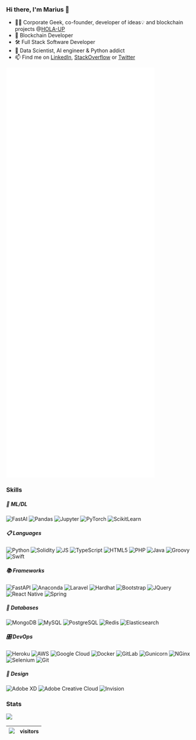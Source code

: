 ### Hi there, I'm Marius 👋

- 👨‍💻 Corporate Geek, co-founder, developer of ideas💡 and blockchain projects @[HOLA-UP](https://hola-up.com) 
- 🔗 Blockchain Developer 
- 🛠️ Full Stack Software Developer
- 🐍 Data Scientist, AI engineer & Python addict 
- 📫 Find me on [LinkedIn](https://www.linkedin.com/in/mariusmezerette/), [StackOverflow](https://stackoverflow.com/users/645388/marius) or [Twitter](https://twitter.com/MezPhotos)

<img align="center" src="/github-metrics.svg" alt="Metrics" width="400">

### Skills

##### 🤖 ML/DL
<p>
  <img alt="FastAI" src="https://img.shields.io/badge/FastAI-00C58E?&style=for-the-badge&logo=FastAI&logoColor=white" height="25"/>
  <img alt="Pandas" src="https://img.shields.io/badge/pandas-%23150458.svg?style=for-the-badge&logo=pandas&logoColor=white" height="25"/>
  <img alt="Jupyter" src="https://img.shields.io/badge/jupyter-%23FA0F00.svg?style=for-the-badge&logo=jupyter&logoColor=white" height="25"/>
  <img alt="PyTorch" src="https://img.shields.io/badge/PyTorch-%23EE4C2C.svg?style=for-the-badge&logo=PyTorch&logoColor=white" height="25"/>
  <img alt="ScikitLearn" src="https://img.shields.io/badge/scikit--learn-%23F7931E.svg?style=for-the-badge&logo=scikit-learn&logoColor=white" height="25"/>
</p>

##### 📋 Languages
<p>
  <img alt="Python" src="https://img.shields.io/badge/python-3670A0?style=for-the-badge&logo=python&logoColor=ffdd54" height="25"/>
  <img alt="Solidity" src="https://img.shields.io/badge/Solidity-%23363636.svg?style=for-the-badge&logo=solidity&logoColor=white" height="25"/>
  <img alt="JS" src="https://img.shields.io/badge/javascript-F7DF1E.svg?&style=for-the-badge&logo=javascript&logoColor=white" height="25"/>
  <img alt="TypeScript" src="https://img.shields.io/badge/typescript%20-%23007ACC.svg?&style=for-the-badge&logo=typescript&logoColor=white" height="25"/>
  <img alt="HTML5" src="https://img.shields.io/badge/html5%20-%23E34F26.svg?&style=for-the-badge&logo=html5&logoColor=white" height="25"/>
  <img alt="PHP" src="https://img.shields.io/badge/php-%23777BB4.svg?style=for-the-badge&logo=php&logoColor=white" height="25"/>
  <img alt="Java" src="https://img.shields.io/badge/java-%23007396.svg?&style=for-the-badge&logo=java&logoColor=white" height="25"/>
  <img alt="Groovy" src="https://img.shields.io/badge/Apache%20Groovy-4298B8.svg?style=for-the-badge&logo=Apache+Groovy&logoColor=white" height="25"/>
  <img alt="Swift" src="https://img.shields.io/badge/swift-F54A2A?style=for-the-badge&logo=swift&logoColor=white" height="25"/>
</p>
 
 ##### 📚 Frameworks
 <p>
  <img alt="FastAPI" src="https://img.shields.io/badge/FastAPI-000000.svg?&style=for-the-badge&logo=FastAPI&logoColor=white" height="25"/>
  <img alt="Anaconda" src="https://img.shields.io/badge/Anaconda-%2344A833.svg?style=for-the-badge&logo=anaconda&logoColor=white" height="25"/>
  <img alt="Laravel" src="https://img.shields.io/badge/Laravel%20-%23CC0000.svg?&style=for-the-badge&logo=Laravel&logoColor=white" height="25"/>
  <img alt="Hardhat" src="https://img.shields.io/badge/Hardhat-F7DF1E.svg?&style=for-the-badge&logo=Hardhat&logoColor=white" height="25"/>
  <img alt="Bootstrap" src="https://img.shields.io/badge/bootstrap-%23563D7C.svg?style=for-the-badge&logo=bootstrap&logoColor=white" height="25"/>
  <img alt="JQuery" src="https://img.shields.io/badge/jquery-%230769AD.svg?style=for-the-badge&logo=jquery&logoColor=white" height="25"/>
  <img alt="React Native" src="https://img.shields.io/badge/react_native%20-%2320232a.svg?&style=for-the-badge&logo=react&logoColor=%2361DAFB" height="25"/>
  <img alt="Spring" src="https://img.shields.io/badge/spring-%236DB33F.svg?style=for-the-badge&logo=spring&logoColor=white" height="25"/>
 </p>

##### 💾 Databases
<p>
<img alt="MongoDB" src="https://img.shields.io/badge/MongoDB-%234ea94b.svg?style=for-the-badge&logo=mongodb&logoColor=white" height="25"/>
<img alt="MySQL" src="https://img.shields.io/badge/mysql-%2300f.svg?style=for-the-badge&logo=mysql&logoColor=white" height="25"/>
<img alt="PostgreSQL" src="https://img.shields.io/badge/postgres-%23316192.svg?style=for-the-badge&logo=postgresql&logoColor=white" height="25"/>
<img alt="Redis" src="https://img.shields.io/badge/redis-%23DD0031.svg?style=for-the-badge&logo=redis&logoColor=white" height="25"/>
  <img alt="Elasticsearch" src="https://img.shields.io/badge/-ElasticSearch-005571?style=for-the-badge&logo=elasticsearch" height="25"/>
</p>
  
##### 🎛️ DevOps
<p>
 <img alt="Heroku" src="https://img.shields.io/badge/heroku%20-%23430098.svg?&style=for-the-badge&logo=heroku&logoColor=white" height="25"/>
 <img alt="AWS" src="https://img.shields.io/badge/AWS%20-%23FF9900.svg?&style=for-the-badge&logo=amazon-aws&logoColor=white" height="25"/>
 <img alt="Google Cloud" src="https://img.shields.io/badge/Google%20Cloud%20-%234285F4.svg?&style=for-the-badge&logo=google-cloud&logoColor=white" height="25"/>
 <img alt="Docker" src="https://img.shields.io/badge/docker-%230db7ed.svg?style=for-the-badge&logo=docker&logoColor=white" height="25">
 <img alt="GitLab" src="https://img.shields.io/badge/gitlab%20ci-%23181717.svg?style=for-the-badge&logo=gitlab&logoColor=white" height="25">
 <img alt="Gunicorn" src="https://img.shields.io/badge/gunicorn-%298729.svg?style=for-the-badge&logo=gunicorn&logoColor=white" height="25">
 <img alt="NGinx" src="https://img.shields.io/badge/nginx-%23009639.svg?style=for-the-badge&logo=nginx&logoColor=white" height="25">
 <img alt="Selenium" src="https://img.shields.io/badge/-selenium-%43B02A?style=for-the-badge&logo=selenium&logoColor=white" height="25">
 <img alt="Git" src="https://img.shields.io/badge/git-%23F05033.svg?style=for-the-badge&logo=git&logoColor=white" height="25">
</p>

##### 🎨 Design
<p>
<img alt="Adobe XD" src="https://img.shields.io/badge/Adobe%20XD-470137?style=for-the-badge&logo=Adobe%20XD&logoColor=#FF61F6" height="25"/>
<img alt="Adobe Creative Cloud" src="https://img.shields.io/badge/Adobe%20Creative%20Cloud-DA1F26.svg?style=for-the-badge&logo=Adobe%20Creative%20Cloud&logoColor=white" height="25"/>
<img alt="Invision" src="https://img.shields.io/badge/invision-FF3366?style=for-the-badge&logo=invision&logoColor=white" height="25"/>
</p>

### Stats

![](https://github-readme-stats.vercel.app/api?username=MariusMez&include_all_commits=true&show_icons=true&hide_border=true&hide_rank=false)


![](https://profile-counter.glitch.me/MariusMez/count.svg) | visitors
-------------------------------------------- | ----------------------------------------


<!--
**MariusMez/MariusMez** is a ✨ _special_ ✨ repository because its `README.md` (this file) appears on your GitHub profile.

Here are some ideas to get you started:

- 🔭 I’m currently working on ...
- 🌱 I’m currently learning ...
- 👯 I’m looking to collaborate on ...
- 🤔 I’m looking for help with ...
- 💬 Ask me about ...
- 📫 How to reach me: ...
- 😄 Pronouns: ...
- ⚡ Fun fact: ...
-->
